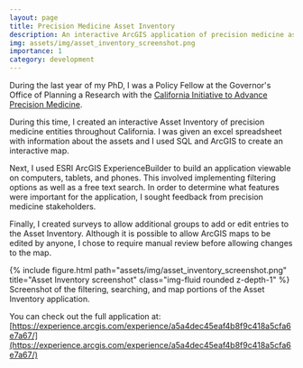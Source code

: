 ```yaml
---
layout: page
title: Precision Medicine Asset Inventory
description: An interactive ArcGIS application of precision medicine assets in California
img: assets/img/asset_inventory_screenshot.png
importance: 1
category: development
---
```


During the last year of my PhD, I was a Policy Fellow at the Governor's Office of Planning a Research with the 
[California Initiative to Advance Precision Medicine](https://opr.ca.gov/ciapm/).

During this time, I created an interactive Asset Inventory of precision medicine entities throughout California.
I was given an excel spreadsheet with information about the assets and I used SQL and ArcGIS to create an interactive
map.

Next, I used ESRI ArcGIS ExperienceBuilder to build an application viewable on computers, tablets, and phones. This 
involved implementing filtering options as well as a free text search. In order to determine what features were important for the application, I sought feedback from precision medicine stakeholders.

Finally, I created surveys to allow additional groups to add or edit entries to the Asset Inventory. Although it is 
possible to allow ArcGIS maps to be edited by anyone, I chose to require manual review before allowing changes to 
the map.

<div class="row">
    <div class="col-sm mt-3 mt-md-0">
        {% include figure.html path="assets/img/asset_inventory_screenshot.png" title="Asset Inventory screenshot" class="img-fluid rounded z-depth-1" %}
    </div>
</div>
<div class="caption">
    Screenshot of the filtering, searching, and map portions of the Asset Inventory application.
</div>

You can check out the full application at: [https://experience.arcgis.com/experience/a5a4dec45eaf4b8f9c418a5cfa6e7a67/](https://experience.arcgis.com/experience/a5a4dec45eaf4b8f9c418a5cfa6e7a67/)

